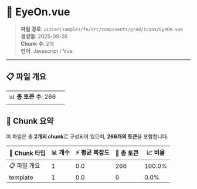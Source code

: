 # 📄 EyeOn.vue

> **파일 경로**: `vizier(sample)/fe/src/components/prod/icons/EyeOn.vue`  
> **생성일**: 2025-09-26  
> **Chunk 수**: 2개  
> **언어**: Javascript / Vue
---


## 📋 파일 개요

| | |
|--|--|
| 📊 **총 토큰 수**: 266 |  |






## 🧩 Chunk 요약

이 파일은 총 **2개의 chunk**로 구성되어 있으며, **266개의 토큰**을 포함합니다.

| 🧩 Chunk 타입 | 📊 개수 | ⚡ 평균 복잡도 | 📝 총 토큰 | 📈 비율 |
|---------------|--------|-------------|----------|--------|
| 📋 파일 개요 | 1 | 0.0 | 266 | 100.0% |
| template | 1 | 0.0 | 0 | 0.0% |


